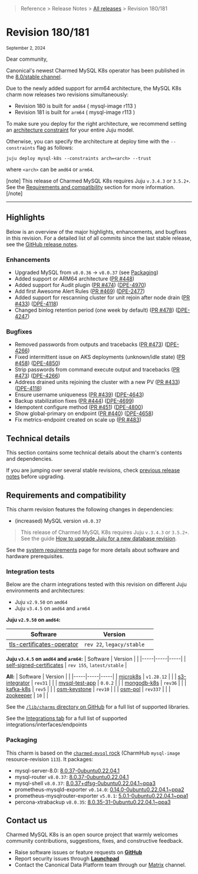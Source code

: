 > Reference > Release Notes > [All releases] > Revision 180/181

# Revision 180/181 
<sub>September 2, 2024</sub>

Dear community,

Canonical's newest Charmed MySQL K8s operator has been published in the [8.0/stable channel].

Due to the newly added support for arm64 architecture, the MySQL K8s charm now releases two revisions simultaneously:
* Revision 180 is built for `amd64` ( mysql-image  r113 )
* Revision 181 is built for `arm64` ( mysql-image  r113 )

To make sure you deploy for the right architecture, we recommend setting an [architecture constraint](https://juju.is/docs/juju/constraint#heading--arch) for your entire Juju model.

Otherwise, you can specify the architecture at deploy time with the `--constraints` flag as follows:

```shell
juju deploy mysql-k8s --constraints arch=<arch> --trust
```
where `<arch>` can be `amd64` or `arm64`.

[note]
This release of Charmed MySQL K8s requires Juju `v.3.4.3` or `3.5.2+`. See the [Requirements and compatibility](#requirements-and-compatibility) section for more information.
[/note]

---

## Highlights

Below is an overview of the major highlights, enhancements, and bugfixes in this revision. For a detailed list of all commits since the last stable release, see the [GitHub release notes].

### Enhancements
* Upgraded MySQL from `v8.0.36` -> `v8.0.37` (see [Packaging](#packaging))
* Added support or ARM64 architecture ([PR #448](https://github.com/canonical/mysql-k8s-operator/pull/448)) 
* Added support for Audit plugin ([PR #474](https://github.com/canonical/mysql-k8s-operator/pull/474)) ([DPE-4970](https://warthogs.atlassian.net/browse/DPE-4970))
*  Add first Awesome Alert Rules ([PR #469](https://github.com/canonical/mysql-k8s-operator/pull/469)) ([DPE-2477](https://warthogs.atlassian.net/browse/DPE-2477))
* Added support for rescanning cluster for unit rejoin after node drain ([PR #433](https://github.com/canonical/mysql-k8s-operator/pull/433)) ([DPE-4118](https://warthogs.atlassian.net/browse/DPE-4118))
* Changed binlog retention period (one week by default) ([PR #478](https://github.com/canonical/mysql-k8s-operator/pull/478)) ([DPE-4247](https://warthogs.atlassian.net/browse/DPE-4247))

### Bugfixes
* Removed passwords from outputs and tracebacks ([PR #473](https://github.com/canonical/mysql-k8s-operator/pull/473)) ([DPE-4266](https://warthogs.atlassian.net/browse/DPE-4266))
* Fixed intermittent issue on AKS deployments (unknown/idle state) ([PR #458](https://github.com/canonical/mysql-k8s-operator/pull/458)) ([DPE-4850](https://warthogs.atlassian.net/browse/DPE-4850))
* Strip passwords from command execute output and tracebacks ([PR #473](https://github.com/canonical/mysql-k8s-operator/pull/473)) ([DPE-4266](https://warthogs.atlassian.net/browse/DPE-4266))
* Address drained units rejoining the cluster with a new PV ([PR #433](https://github.com/canonical/mysql-k8s-operator/pull/433)) ([DPE-4118](https://warthogs.atlassian.net/browse/DPE-4118))
* Ensure username uniqueness ([PR #439](https://github.com/canonical/mysql-k8s-operator/pull/439)) ([DPE-4643](https://warthogs.atlassian.net/browse/DPE-4643))
* Backup stabilization fixes ([PR #444](https://github.com/canonical/mysql-k8s-operator/pull/444)) ([DPE-4699](https://warthogs.atlassian.net/browse/DPE-4699))
* Idempotent configure method ([PR #451](https://github.com/canonical/mysql-k8s-operator/pull/451)) ([DPE-4800](https://warthogs.atlassian.net/browse/DPE-4800))
* Show global-primary on endpoint ([PR #440](https://github.com/canonical/mysql-k8s-operator/pull/440)) ([DPE-4658](https://warthogs.atlassian.net/browse/DPE-4658))
* Fix metrics-endpoint created on scale up ([PR #483](https://github.com/canonical/mysql-k8s-operator/pull/483))

## Technical details
This section contains some technical details about the charm's contents and dependencies. 

If you are jumping over several stable revisions, check [previous release notes][All releases] before upgrading.

## Requirements and compatibility
This charm revision features the following changes in dependencies:
* (increased) MySQL version `v8.0.37`

> This release of Charmed MySQL K8s requires Juju `v.3.4.3` or `3.5.2+`. See the guide [How to upgrade Juju for a new database revision].

See the [system requirements] page for more details about software and hardware prerequisites.

### Integration tests
Below are the charm integrations tested with this revision on different Juju environments and architectures:
* Juju `v2.9.50` on `amd64`
* Juju  `v3.4.5` on `amd64` and `arm64`

**Juju `v2.9.50` on `amd64`:**

| Software | Version | |
|-----|-----|-----|
| [tls-certificates-operator] | `rev 22`, `legacy/stable` | 

**Juju `v3.4.5` on `amd64` and `arm64`:**
| Software | Version | |
|-----|-----|-----|
| [self-signed-certificates] | `rev 155`, `latest/stable` | 

**All:**
| Software | Version | |
|-----|-----|-----|
| [microk8s] | `v1.28.12` | |
| [s3-integrator] | `rev31` | |
| [mysql-test-app] |  `0.0.2` | |
| [mongodb-k8s] | `rev36` | |
| [kafka-k8s] | `rev5` | |
| [osm-keystone] | `rev10` | |
| [osm-pol] | `rev337` | |
| [zookeeper] | `10` | |

See the [`/lib/charms` directory on GitHub] for a full list of supported libraries.

See the [Integrations tab] for a full list of supported integrations/interfaces/endpoints


### Packaging
This charm is based on the [`charmed-mysql` rock]  (CharmHub  `mysql-image` resource-revision `113`). It packages:
- mysql-server-8.0: [8.0.37-0ubuntu0.22.04.1]
- mysql-router `v8.0.37`: [8.0.37-0ubuntu0.22.04.1]
- mysql-shell `v8.0.37`: [8.0.37+dfsg-0ubuntu0.22.04.1~ppa3]
- prometheus-mysqld-exporter `v0.14.0`: [0.14.0-0ubuntu0.22.04.1~ppa2]
- prometheus-mysqlrouter-exporter `v5.0.1`: [5.0.1-0ubuntu0.22.04.1~ppa1]
- percona-xtrabackup `v8.0.35`: [8.0.35-31-0ubuntu0.22.04.1~ppa3]

## Contact us
  
Charmed MySQL K8s is an open source project that warmly welcomes community contributions, suggestions, fixes, and constructive feedback.  
* Raise software issues or feature requests on [**GitHub**](https://github.com/canonical/mysql-k8s-operator/issues)  
*  Report security issues through [**Launchpad**](https://wiki.ubuntu.com/DebuggingSecurity#How%20to%20File)  
* Contact the Canonical Data Platform team through our [Matrix](https://matrix.to/#/#charmhub-data-platform:ubuntu.com) channel.

<!-- LINKS -->
[8.0/stable channel]: https://charmhub.io/mysql-k8s?channel=8.0/stable
[GitHub release notes]: https://github.com/canonical/mysql-k8s-operator/releases/tag/rev181

[All releases]: /t/11878
[system requirements]: /t/11421
[How to upgrade Juju for a new database revision]: /t/14333

[Integrations tab]: https://charmhub.io/mysql-k8s/integrations
[Libraries tab]: https://charmhub.io/mysql/libraries

[`/lib/charms` directory on GitHub]: https://github.com/canonical/mysql-k8s-operator/tree/main/lib/charms

[juju]: https://juju.is/docs/juju/
[lxd]: https://documentation.ubuntu.com/lxd/en/latest/
[data-integrator]: https://charmhub.io/data-integrator
[s3-integrator]: https://charmhub.io/s3-integrator
[microk8s]: https://charmhub.io/microk8s
[tls-certificates-operator]: https://charmhub.io/tls-certificates-operator
[self-signed-certificates]: https://charmhub.io/self-signed-certificates
[mysql-test-app]: https://charmhub.io/mysql-test-app
[landscape-client]: https://charmhub.io/landscape-client
[ubuntu-advantage]: https://charmhub.io/ubuntu-advantage
[mongodb-k8s]: https://charmhub.io/mongodb-k8s
[kafka-k8s]: https://charmhub.io/kafka-k8s
[osm-keystone]: https://charmhub.io/osm-keystone
[osm-pol]: https://charmhub.io/osm-pol
[zookeeper]: https://charmhub.io/zookeeper

[`charmed-mysql` rock]: https://github.com/canonical/charmed-mysql-rock/pkgs/container/charmed-mysql
[8.0.37-0ubuntu0.22.04.1]: https://launchpad.net/ubuntu/+source/mysql-8.0/8.0.37-0ubuntu0.22.04.3
[8.0.37+dfsg-0ubuntu0.22.04.1~ppa3]: https://launchpad.net/~data-platform/+archive/ubuntu/mysql-shell
[0.14.0-0ubuntu0.22.04.1~ppa2]: https://launchpad.net/~data-platform/+archive/ubuntu/mysqld-exporter
[5.0.1-0ubuntu0.22.04.1~ppa1]: https://launchpad.net/~data-platform/+archive/ubuntu/mysqlrouter-exporter
[8.0.35-31-0ubuntu0.22.04.1~ppa3]: https://launchpad.net/~data-platform/+archive/ubuntu/xtrabackup
